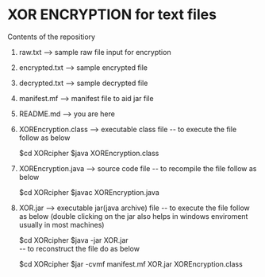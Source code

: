 # XOR ENCRYPTION for text files 

Contents of the repositiory

1. raw.txt --> sample raw file input for encryption
2. encrypted.txt --> sample encrypted file
3. decrypted.txt --> sample decrypted file
4. manifest.mf --> manifest file to aid jar file
5. README.md --> you are here
6. XOREncryption.class --> executable class file -- to execute the file follow as below

	$cd XORcipher
	$java XOREncryption.class
7. XOREncryption.java --> source code file -- to recompile the file follow as below

	$cd XORcipher
	$javac XOREncryption.java
8. XOR.jar --> executable jar(java archive) file -- to execute the file follow as below
(double clicking on the jar also helps in windows enviroment usually in most machines)

	$cd XORcipher
	$java -jar XOR.jar						
 -- to reconstruct the file do as below
												 
	$cd XORcipher
	$jar -cvmf manifest.mf XOR.jar XOREncryption.class
